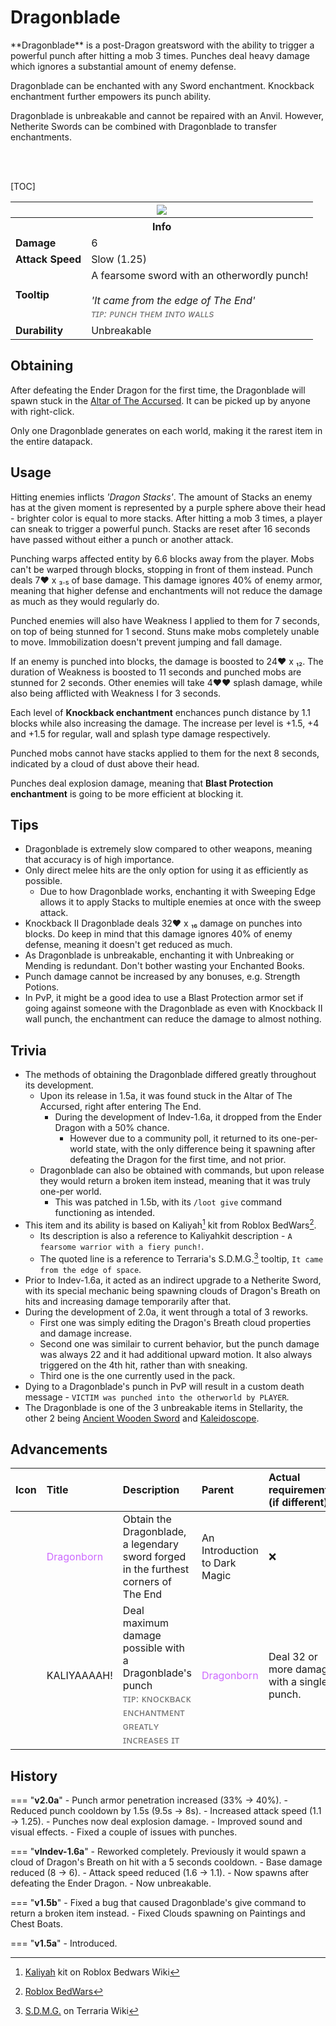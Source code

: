 # Dragonblade

<div class="result kohara-infobox-grid" markdown>
<div markdown class="kohara-infobox-text">
**Dragonblade** is a post-Dragon greatsword with the ability to trigger a powerful punch after hitting a mob 3 times. Punches deal heavy damage which ignores a substantial amount of enemy defense.

<i class="icon-minecraft icon-minecraft-enchanted-book"></i> Dragonblade can be enchanted with any Sword enchantment. Knockback enchantment further empowers its punch ability.

<i class="icon-minecraft icon-minecraft-anvil"></i> Dragonblade is unbreakable and cannot be repaired with an Anvil. However, <i class="icon-minecraft icon-minecraft-netherite-sword"></i>Netherite Swords can be combined with Dragonblade to transfer enchantments.

<br><br>

[TOC]

</div>
<div class="kohara-infobox-table">
  <table id="kohara-infobox--item">
	<tr>
		<th colspan="2" class="kohara-infobox--top-image"><img src="../../assets/items/dragonblade.png"></th>
	</tr>
	<tr>
		<th colspan="2">Info</th>
	</tr>
	<tr>
		<td><b>Damage</b></td>
		<td>6</td>
	</tr>
	<tr>
		<td><b>Attack Speed</b></td>
		<td>Slow (1.25)</td>
	</tr>
	<tr>
		<td><b>Tooltip</b></td>
		<td>
		A fearsome sword with an otherwordly punch!
		<br><br>
		<i>'It came from the edge of The End'</i>
		<br>
		<i style="color: #727272;">ᴛɪᴘ: ᴘᴜɴᴄʜ ᴛʜᴇᴍ ɪɴᴛᴏ ᴡᴀʟʟs</i>
		</td>
	</tr>
	<tr>
		<td><b>Durability</b></td>
		<td>Unbreakable</td>
	</tr>
</table>
</div>
</div>

## Obtaining
After defeating the Ender Dragon for the first time, the Dragonblade will spawn stuck in the [Altar of The Accursed](../mechanics/altar_of_the_accursed). It can be picked up by anyone with right-click.

Only one Dragonblade generates on each world, making it the rarest item in the entire datapack.

## Usage
Hitting enemies inflicts *'Dragon Stacks'*. The amount of Stacks an enemy has at the given moment is represented by a purple sphere above their head - brighter color is equal to more stacks. After hitting a mob 3 times, a player can sneak to trigger a powerful punch. Stacks are reset after 16 seconds have passed without either a punch or another attack.

Punching warps affected entity by 6.6 blocks away from the player. Mobs can't be warped through blocks, stopping in front of them instead. Punch deals 7:heart: х ₃.₅ of base damage. This damage ignores 40% of enemy armor, meaning that higher defense and enchantments will not reduce the damage as much as they would regularly do.

Punched enemies will also have Weakness I applied to them for 7 seconds, on top of being stunned for 1 second. Stuns make mobs completely unable to move. Immobilization doesn't prevent jumping and fall damage.

If an enemy is punched into blocks, the damage is boosted to 24:heart: x ₁₂. The duration of Weakness is boosted to 11 seconds and punched mobs are stunned for 2 seconds. Other enemies will take 4:heart::heart: splash damage, while also being afflicted with Weakness I for 3 seconds.

Each level of **Knockback enchantment** enchances punch distance by 1.1 blocks while also increasing the damage. The increase per level is +1.5, +4 and +1.5 for regular, wall and splash type damage respectively.

Punched mobs cannot have stacks applied to them for the next 8 seconds, indicated by a cloud of dust above their head.

Punches deal explosion damage, meaning that **Blast Protection enchantment** is going to be more efficient at blocking it.

## Tips
- Dragonblade is extremely slow compared to other weapons, meaning that accuracy is of high importance.
- Only direct melee hits are the only option for using it as efficiently as possible.
    - Due to how Dragonblade works, enchanting it with Sweeping Edge allows it to apply Stacks to multiple enemies at once with the sweep attack.
- Knockback II <i class="icon-stellarity icon-stellarity-dragonblade"></i>Dragonblade deals 32:heart: х ₁₆ damage on punches into blocks. Do keep in mind that this damage ignores 40% of enemy defense, meaning it doesn't get reduced as much.
- As Dragonblade is unbreakable, enchanting it with Unbreaking or Mending is redundant. Don't bother wasting your Enchanted Books.
- Punch damage cannot be increased by any bonuses, e.g. Strength Potions.
- In PvP, it might be a good idea to use a Blast Protection armor set if going against someone with the Dragonblade as even with Knockback II wall punch, the enchantment can reduce the damage to almost nothing.

## Trivia
- The methods of obtaining the Dragonblade differed greatly throughout its development.
    - Upon its release in 1.5a, it was found stuck in the Altar of The Accursed, right after entering The End.
        - During the development of Indev-1.6a, it dropped from the Ender Dragon with a 50% chance.
            - However due to a community poll, it returned to its one-per-world state, with the only difference being it spawning after defeating the Dragon for the first time, and not prior.
    - Dragonblade can also be obtained with commands, but upon release they would return a broken item instead, meaning that it was truly one-per world.
        - This was patched in 1.5b, with its `/loot give` command functioning as intended.
- This item and its ability is based on Kaliyah[^1] kit from Roblox BedWars[^2].
    - Its description is also a reference to Kaliyahkit description - `A fearsome warrior with a fiery punch!`.
    - The quoted line is a reference to Terraria's S.D.M.G.[^3] tooltip, `It came from the edge of space`.
- Prior to Indev-1.6a, it acted as an indirect upgrade to a Netherite Sword, with its special mechanic being spawning clouds of Dragon's Breath on hits and increasing damage temporarily after that.
- During the development of 2.0a, it went through a total of 3 reworks.
    - First one was simply editing the Dragon's Breath cloud properties and damage increase.
    - Second one was similair to current behavior, but the punch damage was always 22 and it had additional upward motion. It also always triggered on the 4th hit, rather than with sneaking.
    - Third one is the one currently used in the pack.
- Dying to a Dragonblade's punch in PvP will result in a custom death message - `VICTIM was punched into the otherworld by PLAYER`.
- The Dragonblade is one of the 3 unbreakable items in Stellarity, the other 2 being [Ancient Wooden Sword](ancient_wooden_sword.md) and [Kaleidoscope](kaleidoscope.md).

## Advancements
| Icon | Title | Description | Parent | Actual requirements (if different) | Resource Location |
| :--- | :--- | :--- | :--- | :--- | :--- |
| <div class="adv-div"><i class="adv adv-task"></i><i class="icon-adv icon-stellarity icon-stellarity-dragonblade"></i></div> | <span style="color: #CD6AFF;">Dragonborn</span> | Obtain the Dragonblade, a legendary sword forged in the furthest corners of The End | An Introduction to Dark Magic | :x: | `stellarity:aota/obtain_draonblade` |
| <div class="adv-div"><i class="adv adv-task"></i><i class="icon-adv icon-stellarity icon-stellarity-dragonblade"></i></div> | KALIYAAAAH! | Deal maximum damage possible with a Dragonblade's punch<br><span style="color: #727272">ᴛɪᴘ: ᴋɴᴏᴄᴋʙᴀᴄᴋ ᴇɴᴄʜᴀɴᴛᴍᴇɴᴛ ɢʀᴇᴀᴛʟʏ ɪɴᴄʀᴇᴀѕᴇѕ ɪᴛ</span> | <span style="color: #CD6AFF;">Dragonborn</span> | Deal 32 or more damage with a single punch. | `stellarity:aota/kaliyah` |

## History
=== "**v2.0a**"
    - Punch armor penetration increased (33% -> 40%).
    - Reduced punch cooldown by 1.5s (9.5s -> 8s).
    - Increased attack speed (1.1 -> 1.25).
    - Punches now deal explosion damage.
    - Improved sound and visual effects.
    - Fixed a couple of issues with punches.

=== "**vIndev-1.6a**"
	- Reworked completely. Previously it would spawn a cloud of Dragon's Breath on hit with a 5 seconds cooldown.
	- Base damage reduced (8 -> 6).
	- Attack speed reduced (1.6 -> 1.1).
	- Now spawns after defeating the Ender Dragon.
	- Now unbreakable.

=== "**v1.5b**"
    - Fixed a bug that caused Dragonblade's give command to return a broken item instead.
    - Fixed Clouds spawning on Paintings and Chest Boats.

=== "**v1.5a**"
	- Introduced.

[^1]: [Kaliyah](https://robloxbedwars.fandom.com/wiki/Kaliyah) kit on Roblox Bedwars Wiki
[^2]: [Roblox BedWars](https://www.roblox.com/games/6872265039/)
[^3]: [S.D.M.G.](https://terraria.wiki.gg/wiki/S.D.M.G.) on Terraria Wiki
